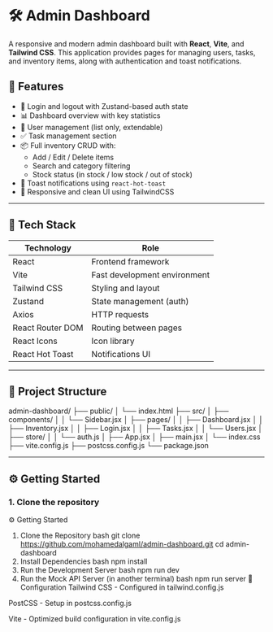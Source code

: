 # 🛠️ Admin Dashboard

A responsive and modern admin dashboard built with **React**, **Vite**, and **Tailwind CSS**. This application provides pages for managing users, tasks, and inventory items, along with authentication and toast notifications.

## 🚀 Features

- 🔐 Login and logout with Zustand-based auth state
- 📊 Dashboard overview with key statistics
- 👥 User management (list only, extendable)
- ✅ Task management section
- 📦 Full inventory CRUD with:
  - Add / Edit / Delete items
  - Search and category filtering
  - Stock status (in stock / low stock / out of stock)
- 🔔 Toast notifications using `react-hot-toast`
- 🌈 Responsive and clean UI using TailwindCSS

---

## 🧪 Tech Stack

| Technology        | Role                          |
|------------------|-------------------------------|
| React            | Frontend framework            |
| Vite             | Fast development environment  |
| Tailwind CSS     | Styling and layout            |
| Zustand          | State management (auth)       |
| Axios            | HTTP requests                 |
| React Router DOM | Routing between pages         |
| React Icons      | Icon library                  |
| React Hot Toast  | Notifications UI              |

---

## 📁 Project Structure

admin-dashboard/
├── public/
│ └── index.html
├── src/
│ ├── components/
│ │ └── Sidebar.jsx
│ ├── pages/
│ │ ├── Dashboard.jsx
│ │ ├── Inventory.jsx
│ │ ├── Login.jsx
│ │ ├── Tasks.jsx
│ │ └── Users.jsx
│ ├── store/
│ │ └── auth.js
│ ├── App.jsx
│ ├── main.jsx
│ └── index.css
├── vite.config.js
├── postcss.config.js
└── package.json

---

## ⚙️ Getting Started

### 1. Clone the repository
⚙️ Getting Started
1. Clone the Repository
bash
git clone https://github.com/mohamedalgaml/admin-dashboard.git
cd admin-dashboard
2. Install Dependencies
bash
npm install
3. Run the Development Server
bash
npm run dev
4. Run the Mock API Server (in another terminal)
bash
npm run server
🔧 Configuration
Tailwind CSS - Configured in tailwind.config.js

PostCSS - Setup in postcss.config.js

Vite - Optimized build configuration in vite.config.js

